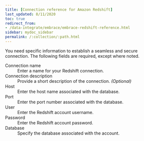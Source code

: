 ```yaml
---
title: [Connection reference for Amazon Redshift]
last_updated: 8/11/2020
toc: true
redirect_from:
- /data-integrate/embrace/embrace-redshift-reference.html
sidebar: mydoc_sidebar
permalink: /:collection/:path.html
---
```

You need specific information to establish a seamless and secure connection. The following fields are required, except where noted.

 <dl>
   <dlentry id="connection-name">
     <dt>Connection name</dt>
     <dd>Enter a name for your Redshift connection.</dd></dlentry>
   <dlentry id="connection-description">
     <dt>Connection description</dt>
     <dd>Provide a short description of the connection.<i> (Optional)</i></dd></dlentry>
   <dlentry id="host">
     <dt>Host</dt>
     <dd>Enter the host name associated with the database.</dd>
   </dlentry>
   <dlentry id="port">
     <dt>Port</dt>
     <dd>Enter the port number associated with the database.</dd>
   </dlentry>
   <dlentry id="user">
     <dt>User</dt>
     <dd>Enter the Redshift account username.</dd>
   </dlentry>
   <dlentry id="password">
     <dt>Password</dt>
     <dd>Enter the Redshift account password.</dd>
   </dlentry>
   <dlentry id="database">
     <dt>Database</dt>
     <dd>Specify the database associated with the account.</dd>
   </dlentry>    
 </dl>
